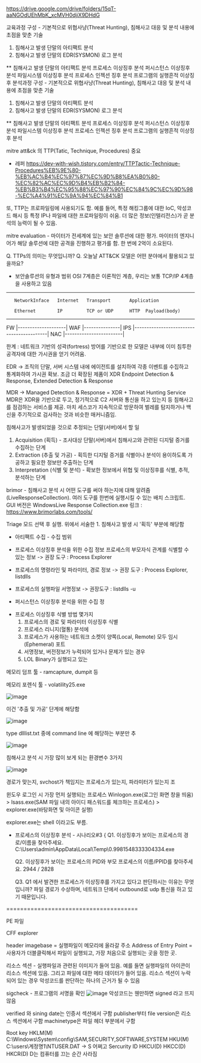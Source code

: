 https://drive.google.com/drive/folders/15qT-aaNGOdUEhMbK_xcMVH0djiX9DHdG

교육과정 구성 - 기본적으로 위협사냥(Threat Hunting), 침해사고 대응 및 분석 내용에 초점을 맞춘 기술

1. 침해사고 발생 단말의 아티팩트 분석
2. 침해사고 발생 단말의 EDR(SYSMON) 로그 분석

** 침해사고 발생 단말의 아티팩트 분석
프로세스 이상징후 분석
퍼시스턴스 이상징후 분석
파일시스템 이상징후 분석
프로세스 인젝션 징후 분석
프로그램의 실행흔적 이상징후 분석과정 구성 - 기본적으로 위협사냥(Threat Hunting), 침해사고 대응 및 분석 내용에 초점을 맞춘 기술

1. 침해사고 발생 단말의 아티팩트 분석
2. 침해사고 발생 단말의 EDR(SYSMON) 로그 분석

** 침해사고 발생 단말의 아티팩트 분석
프로세스 이상징후 분석
퍼시스턴스 이상징후 분석
파일시스템 이상징후 분석
프로세스 인젝션 징후 분석
프로그램의 실행흔적 이상징후 분석



mitre att&ck 의 TTP(Tatic, Technique, Procedures) 중요
- 레퍼 https://dev-with-wish.tistory.com/entry/TTPTactic-Technique-Procedures%EB%9E%80-%EB%AC%B4%EC%97%87%EC%9D%B8%EA%B0%80-%EC%82%AC%EC%9D%B4%EB%B2%84-%EB%B3%B4%EC%95%88%EC%97%90%EC%84%9C%EC%9D%98-%EC%A4%91%EC%9A%94%EC%84%B1

또, TTP는 프로파일링에 사용되기도 함. 예를 들어, 특정 해킹그룹에 대한 IoC, 악성코드 해시 등 특정 IP나 파일에 대한 프로파일링이 쉬움. 더 많은 정보(인텔리전스)가 곧 분석의 능력이 될 수 있음.

mitre evaluation - 마이터가 전세계에 있는 보안 솔루션에 대한 평가. 마이터의 엔지니어가 해당 솔루션에 대한 공격을 진행하고 평가를 함. 한 번에 2억이 소요된다.


Q. TTPs의 의미는 무엇입니까?
Q. 오늘날 ATT&CK 모델은 어떤 분야에서 활용되고 있을까요?

+ 보안솔루션의 유형과 범위
  OSI 7계층은 이론적인 계층, 우리는 보통 TCP/IP 4계층을 사용하고 있음
---------------------------------------------------------------------
       NetworkInface   Internet   Transport       Application
  
       Ethernet        IP         TCP or UDP      HTTP  Payload(body)
---------------------------------------------------------------------
FW                     |--------------------|
WAF                                               |---------------|
IPS                    |------------------------------------------|
NAC   |------------------------|

한계 : 네트워크 기반의 성곽(fortress) 방어를 기반으로 한 모델은 내부에 이미 침투한 공격자에 대한 가시권을 얻기 어려움.

EDR -> 조직의 단말, 서버 시스템 내에 에이전트를 설치하여 각종 이벤트를 수집하고 통계화하여 가시권 확보. 조금 더 확장된 제품이 XDR
Endpoint Detection & Response, Extended Detection & Response

MDR -> Managed Detection & Response = XDR + Threat Hunting Service
MDR은 XDR을 기반으로 두고, 정기적으로 C2 서버와 통신을 하고 있는지 등 침해사고를 점검하는 서비스를 제공. 마치 세스코가 지속적으로 방문하여 벌레를 탐지하거나 백신을 주기적으로 검사하는 것과 비슷한 매커니즘임.


침해사고가 발생되었을 것으로 추정되는 단말(서버)에서 할 일
1. Acquisition (획득) - 조사대상 단말(서버)에서 침해사고와 관련된 디지털 증거를 수집하는 단계
2. Extraction (추출 및 가공) - 획득한 디지털 증거를 식별이나 분석이 용이하도록 가공하고 필요한 정보만 추출하는 단계
3. Interpretation (식별 및 분석) - 확보한 정보에서 위협 및 이상징후를 식별, 추적, 분석하는 단계

 
brimor - 침해사고 분석 시 어떤 도구를 써야 하는지에 대해 알려줌 (LiveResponseCollection). 여러 도구를 한번에 실행시킬 수 있는 배치 스크립트. GUI 버전은 WindowsLive Response Collection.exe
링크 : https://www.brimorlabs.com/tools/

Triage 모드 선택 후 실행. 위에서 서술한 1. 침해사고 발생 시 '획득' 부분에 해당함


+ 아티팩트 수집 - 수집 범위
- 프로세스 이상징후 분석을 위한 수집 정보
  프로세스의 부모자식 관계를 식별할 수 있는 정보
  -> 권장 도구 : Process Explorer

- 프로세스의 명령라인 및 파라미터, 경로 정보
  -> 권장 도구 : Process Explorer, listdlls

- 프로세스의 실행파일 서명정보
  -> 권장도구 :  listdlls -u

- 퍼시스턴스 이상징후 분석을 위한 수집 정

+ 프로세스 이상징후 식별 방법 몇가지
  1. 프로세스의 경로 및 파라미터 이상징후 식별
  2. 프로세스 리니지(혈통) 분석에
  3. 프로세스가 사용하는 네트워크 소켓이 양쪽(Local, Remote) 모두 임시(Ephemeral) 포트
  4. 서명정보, 버전정보가 누럭되어 있거나 문제가 있는 경우
  5. LOL Binary가 실행되고 있는

메모리 덤프 툴 - ramcapture, dumpit 등

메모리 포렌식 툴 - volatility25.exe

![image](https://github.com/user-attachments/assets/8b3bcd63-2991-4f5a-ba56-7813ab81ed03)

이건 '추출 및 가공' 단계에 해당함

![image](https://github.com/user-attachments/assets/7b1e85a0-ba34-48a7-a538-bf164b0c568a)

type dlllist.txt 중에 command line 에 해당하는 부분만 추

![image](https://github.com/user-attachments/assets/22d2676f-5897-493e-827c-2726eca91f53)

침해사고 분석 시 가장 많이 보게 되는 환경변수 3가지

![image](https://github.com/user-attachments/assets/9648f59c-fde2-4139-bddb-33d511fe3398)

경로가 맞는지, svchost가 책임지는 프로세스가 있는지, 파라미터가 있는지 조


윈도우 로그인 시 가장 먼저 실행되는 프로세스 Winlogon.exe(로그인 화면 창을 띄움) > lsass.exe(SAM 파일 내의 아이디 패스워드를 체크하는 프로세스) >  explorer.exe(바탕화면 및 아이콘 실행) 

explorer.exe는 shell 이라고도 부름. 


+ 프로세스의 이상징후 분석 - 시나리오#3 {
	Q1. 이상징후가 보이는 프로세스의 경로/이름을 찾아주세요.
C:\Users\admin\AppData\Local\Temp\0.9981548333304334.exe

	Q2. 이상징후가 보이는 프로세스의 PID와 부모 프로세스의 이름/PPID를 찾아주세요.
2944 / 2828

	Q3. Q1 에서 발견한 프로세스가 이상징후를 가지고 있다고 판단하시는 이유는 무엇입니까?
파일 경로가 수상하며, 네트워크 단에서 outbound로 udp 통신을 하고 있기 때문입니다.




======================================

PE 파일

CFF explorer

header
imagebase = 실행파일이 메모리에 올라갈 주소
Address of Entry Point = 사용자가 더블클릭해서 파일이 실행되고, 가장 처음으로 실행되는 곳을 정한 곳.

리소스 섹션 - 실행파일과 관련된 이미지가 들어 있음. 예를 들면 실행파일의 아이콘이 리소스 섹션에 있음. 그리고 파일에 대한 메타 데이터가 들어 있음.
리소스 섹션이 누락되어 있는 경우 악성코드를 판단하는 하나의 근거가 될 수 있음

sigcheck - 프로그램의 서명을 확인
![image](https://github.com/user-attachments/assets/456e32de-5449-4666-a4d1-6d833f36dfdb)
악성코드는 웬만하면 signed 라고 뜨지 않음

verified 와 sining date는 인증서 섹션에서 구함
publisher부터 file version은 리소스 섹션에서 구함
machinetype은 파일 헤더 부분에서 구함

Root key
HKLM(M)  C:\Windows\System\config\SAM,SECURITY,SOFTWARE,SYSTEM
HKU(M)   C:\users\계정명1\NTUSER.DAT -> S 어쩌고 Sercurity ID
HKCU(D)
HKCC(D)
HKCR(D)
D는 컴퓨터를 끄는 순간 사라짐




















